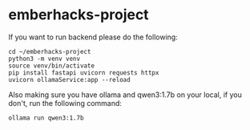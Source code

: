 # emberhacks-project

If you want to run backend please do the following:
```
cd ~/emberhacks-project
python3 -m venv venv
source venv/bin/activate
pip install fastapi uvicorn requests httpx
uvicorn ollamaService:app --reload
```

Also making sure you have ollama and qwen3:1.7b on your local, if you don't, run the following command:
```
ollama run qwen3:1.7b
```
